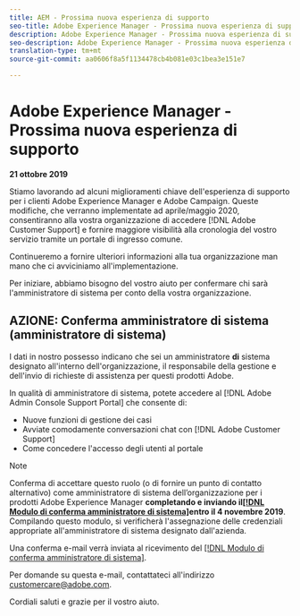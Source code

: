 ```yaml
---
title: AEM - Prossima nuova esperienza di supporto
seo-title: Adobe Experience Manager - Prossima nuova esperienza di supporto
description: Adobe Experience Manager - Prossima nuova esperienza di supporto
seo-description: Adobe Experience Manager - Prossima nuova esperienza di supporto
translation-type: tm+mt
source-git-commit: aa0606f8a5f1134478cb4b081e03c1bea3e151e7

---
```



# Adobe Experience Manager - Prossima nuova esperienza di supporto

**21 ottobre 2019**

Stiamo lavorando ad alcuni miglioramenti chiave dell'esperienza di supporto per i clienti Adobe Experience Manager e Adobe Campaign. Queste modifiche, che verranno implementate ad aprile/maggio 2020, consentiranno alla vostra organizzazione di accedere [!DNL Adobe Customer Support] e fornire maggiore visibilità alla cronologia del vostro servizio tramite un portale di ingresso comune.

Continueremo a fornire ulteriori informazioni alla tua organizzazione man mano che ci avviciniamo all'implementazione.

Per iniziare, abbiamo bisogno del vostro aiuto per confermare chi sarà l'amministratore di sistema per conto della vostra organizzazione.

## AZIONE: Conferma amministratore di sistema (amministratore di sistema)

I dati in nostro possesso indicano che sei un amministratore **di** sistema designato all'interno dell'organizzazione, il responsabile della gestione e dell'invio di richieste di assistenza per questi prodotti Adobe.

In qualità di amministratore di sistema, potete accedere al [!DNL Adobe Admin Console Support Portal] che consente di:

* Nuove funzioni di gestione dei casi
* Avviate comodamente conversazioni chat con [!DNL Adobe Customer Support]
* Come concedere l'accesso degli utenti al portale

>[!NOTE]
>Conferma di accettare questo ruolo (o di fornire un punto di contatto alternativo) come amministratore di sistema dell’organizzazione per i prodotti Adobe Experience Manager **completando e inviando il[[!DNL Modulo di conferma amministratore di sistema]](https://adobe.allegiancetech.com/cgi-bin/qwebcorporate.dll?idx=SSSVH6)entro il 4 novembre 2019**.
>Compilando questo modulo, si verificherà l'assegnazione delle credenziali appropriate all'amministratore di sistema designato dall'azienda.

Una conferma e-mail verrà inviata al ricevimento del [[!DNL Modulo di conferma amministratore di sistema]](https://adobe.allegiancetech.com/cgi-bin/qwebcorporate.dll?idx=SSSVH6).

Per domande su questa e-mail, contattateci all'indirizzo customercare@adobe.com.

Cordiali saluti e grazie per il vostro aiuto.
